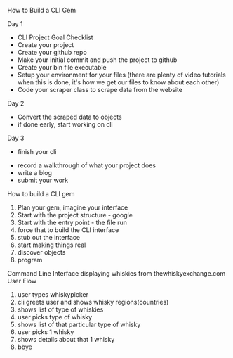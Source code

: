 How to Build a CLI Gem

Day 1
* CLI Project Goal Checklist
* Create your project
* Create your github repo
* Make your initial commit and push the project to github
* Create your bin file executable
* Setup your environment for your files (there are plenty of video tutorials when this is done, it's how we get our files to know about each other)
* Code your scraper class to scrape data from the website

Day 2
* Convert the scraped data to objects
* if done early, start working on cli

Day 3
* finish your cli
- record a walkthrough of what your project does
- write a blog
- submit your work


How to build a CLI gem
1. Plan your gem, imagine your interface
2. Start with the project structure - google
3. Start with the entry point - the file run
4. force that to build the CLI interface
5. stub out the interface
6. start making things real
7. discover objects
8. program

Command Line Interface displaying whiskies from thewhiskyexchange.com
User Flow
1. user types whiskypicker
2. cli greets user and shows whisky regions(countries)
3. shows list of type of whiskies
4. user picks type of whisky
5. shows list of that particular type of whisky
6. user picks 1 whisky
7. shows details about that 1 whisky
8. bbye
